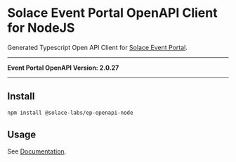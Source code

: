 # Solace Event Portal OpenAPI Client for NodeJS

Generated Typescript Open API Client for [Solace Event Portal](https://solace.com/products/portal/).

---

**Event Portal OpenAPI Version: 2.0.27**

---

## Install

```bash
npm install @solace-labs/ep-openapi-node
```

## Usage

See [Documentation](https://solacelabs.github.io/solace-tools-typescript/).
